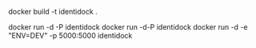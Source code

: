 docker build -t identidock .

docker run -d -P identidock 
docker run -d-P identidock 
docker run -d -e "ENV=DEV" -p 5000:5000 identidock 